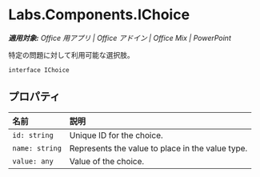 
# <a name="labs.components.ichoice"></a>Labs.Components.IChoice

 _**適用対象:** Office 用アプリ | Office アドイン | Office Mix | PowerPoint_

特定の問題に対して利用可能な選択肢。

```
interface IChoice
```


## <a name="properties"></a>プロパティ


|名前|説明|
|:-----|:-----|
| `id: string`|Unique ID for the choice.|
| `name: string`|Represents the value to place in the value type.|
| `value: any`|Value of the choice.|
